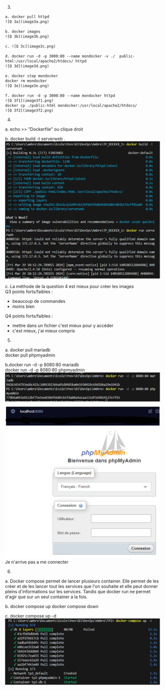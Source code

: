 3.  
  
    a. docker pull httpd  
    ![Q 3a](image3a.png)  

    b. docker images
    ![Q 3b](image3b.png)  
  
    c. ![Q 3c](image3c.png)  
  
    d. docker run -d -p 3000:80 --name mondocker -v ./  public-html:/usr/local/apache2/htdocs/ httpd   
    ![Q 3d](image3d.png)  
  
    e. docker stop mondocker  
    docker rm mondocker  
    ![Q 3e](image3e.png)  
  
    f. docker run -d -p 3000:80 --name mondocker httpd   
    ![Q 3f1](image3f1.png)  
    docker cp ./public-html mondocker:/usr/local/apache2/htdocs/  
    ![Q 3f2](image3f2.png)  
  
4.  
  
  a. echo >> "Dockerfile" ou clique droit  

  b. docker build -t serverweb .  
  ![Q 4b](image4b.png)  
  
  c. La méthode de la question 4 est mieux pour créer les images  
  Q3 points forts/faibles :  
  - beaucoup de commandes  
  - moins bien  
    

  Q4 points forts/faibles :  
  + mettre dans un fichier c'est mieux pour y accéder  
  + c'est mieux, j'ai mieux compris  

5.  
  
  a. docker pull mariadb  
  docker pull phpmyadmin  
  
  b.docker run -d -p 8080:80 mariadb  
  docker run -d -p 8080:80 phpmyadmin  
  ![Q 5b](image5b.png)  

  ![Q 5bb](image5bb.png)  
  Je n'arrive pas a me connecter  
    
6.

  a. Docker compose permet de lancer plusieurs container. Elle permet de les créer et de les lancer tout les services que l'on souhaite et elle peut donner pleins d'informations sur les services. Tandis que docker run ne permet d'agir que sur un seul container a la fois.

  b. docker compose up
  docker compose down

  c. docker compose up -d
  ![Q 6c](image6c.png)
